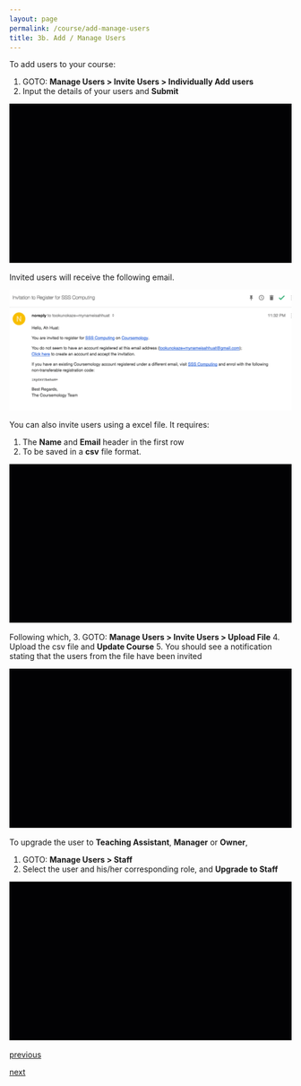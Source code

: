 ```yaml
---
layout: page
permalink: /course/add-manage-users
title: 3b. Add / Manage Users
---
```


To add users to your course:
  1. GOTO: **Manage Users > Invite Users > Individually Add users**
  2. Input the details of your users and **Submit**

![3B-1](/images/3B-1.gif)

Invited users will receive the following email.

![3B-2](/images/3B-2.png)

You can also invite users using a excel file. It requires:
  1. The **Name** and **Email** header in the first row
  2. To be saved in a **csv** file format.

![3B-3](/images/3B-3.gif)

Following which, 
  3. GOTO: **Manage Users > Invite Users > Upload File**
  4. Upload the csv file and **Update Course**
  5. You should see a notification stating that the users from the file have been invited

![3B-4](/images/3B-4.gif)

To upgrade the user to **Teaching Assistant**, **Manager** or **Owner**,
  1. GOTO: **Manage Users > Staff**
  2. Select the user and his/her corresponding role, and **Upgrade to Staff**

![3B-5](/images/3B-5.gif)

[previous](/course/create-course)

[next](/assessments/create-assessment)
